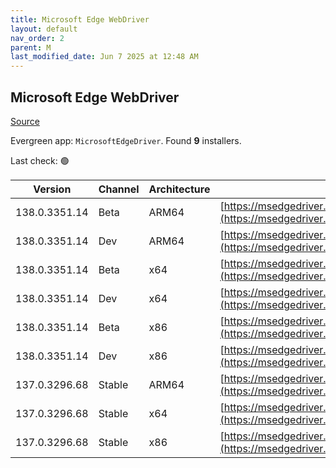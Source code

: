 ```yaml
---
title: Microsoft Edge WebDriver
layout: default
nav_order: 2
parent: M
last_modified_date: Jun 7 2025 at 12:48 AM
---
```


## Microsoft Edge WebDriver

[Source](https://www.microsoft.com/edge)

Evergreen app: `MicrosoftEdgeDriver`. Found **9** installers.

Last check: 🟢

| Version       | Channel | Architecture | URI                                                                                                                                            |
| ------------- | ------- | ------------ | ---------------------------------------------------------------------------------------------------------------------------------------------- |
| 138.0.3351.14 | Beta    | ARM64        | [https://msedgedriver.azureedge.net/138.0.3351.14/edgedriver_arm64.zip](https://msedgedriver.azureedge.net/138.0.3351.14/edgedriver_arm64.zip) |
| 138.0.3351.14 | Dev     | ARM64        | [https://msedgedriver.azureedge.net/138.0.3351.14/edgedriver_arm64.zip](https://msedgedriver.azureedge.net/138.0.3351.14/edgedriver_arm64.zip) |
| 138.0.3351.14 | Beta    | x64          | [https://msedgedriver.azureedge.net/138.0.3351.14/edgedriver_win64.zip](https://msedgedriver.azureedge.net/138.0.3351.14/edgedriver_win64.zip) |
| 138.0.3351.14 | Dev     | x64          | [https://msedgedriver.azureedge.net/138.0.3351.14/edgedriver_win64.zip](https://msedgedriver.azureedge.net/138.0.3351.14/edgedriver_win64.zip) |
| 138.0.3351.14 | Beta    | x86          | [https://msedgedriver.azureedge.net/138.0.3351.14/edgedriver_win32.zip](https://msedgedriver.azureedge.net/138.0.3351.14/edgedriver_win32.zip) |
| 138.0.3351.14 | Dev     | x86          | [https://msedgedriver.azureedge.net/138.0.3351.14/edgedriver_win32.zip](https://msedgedriver.azureedge.net/138.0.3351.14/edgedriver_win32.zip) |
| 137.0.3296.68 | Stable  | ARM64        | [https://msedgedriver.azureedge.net/137.0.3296.68/edgedriver_arm64.zip](https://msedgedriver.azureedge.net/137.0.3296.68/edgedriver_arm64.zip) |
| 137.0.3296.68 | Stable  | x64          | [https://msedgedriver.azureedge.net/137.0.3296.68/edgedriver_win64.zip](https://msedgedriver.azureedge.net/137.0.3296.68/edgedriver_win64.zip) |
| 137.0.3296.68 | Stable  | x86          | [https://msedgedriver.azureedge.net/137.0.3296.68/edgedriver_win32.zip](https://msedgedriver.azureedge.net/137.0.3296.68/edgedriver_win32.zip) |
